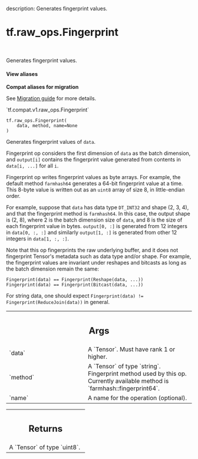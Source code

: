 description: Generates fingerprint values.

<div itemscope itemtype="http://developers.google.com/ReferenceObject">
<meta itemprop="name" content="tf.raw_ops.Fingerprint" />
<meta itemprop="path" content="Stable" />
</div>

# tf.raw_ops.Fingerprint

<!-- Insert buttons and diff -->

<table class="tfo-notebook-buttons tfo-api nocontent" align="left">

</table>



Generates fingerprint values.

<section class="expandable">
  <h4 class="showalways">View aliases</h4>
  <p>
<b>Compat aliases for migration</b>
<p>See
<a href="https://www.tensorflow.org/guide/migrate">Migration guide</a> for
more details.</p>
<p>`tf.compat.v1.raw_ops.Fingerprint`</p>
</p>
</section>

<pre class="devsite-click-to-copy prettyprint lang-py tfo-signature-link">
<code>tf.raw_ops.Fingerprint(
    data, method, name=None
)
</code></pre>



<!-- Placeholder for "Used in" -->

Generates fingerprint values of `data`.

Fingerprint op considers the first dimension of `data` as the batch dimension,
and `output[i]` contains the fingerprint value generated from contents in
`data[i, ...]` for all `i`.

Fingerprint op writes fingerprint values as byte arrays. For example, the
default method `farmhash64` generates a 64-bit fingerprint value at a time.
This 8-byte value is written out as an `uint8` array of size 8, in little-endian
order.

For example, suppose that `data` has data type `DT_INT32` and shape (2, 3, 4),
and that the fingerprint method is `farmhash64`. In this case, the output shape
is (2, 8), where 2 is the batch dimension size of `data`, and 8 is the size of
each fingerprint value in bytes. `output[0, :]` is generated from 12 integers in
`data[0, :, :]` and similarly `output[1, :]` is generated from other 12 integers
in `data[1, :, :]`.

Note that this op fingerprints the raw underlying buffer, and it does not
fingerprint Tensor's metadata such as data type and/or shape. For example, the
fingerprint values are invariant under reshapes and bitcasts as long as the
batch dimension remain the same:

```
Fingerprint(data) == Fingerprint(Reshape(data, ...))
Fingerprint(data) == Fingerprint(Bitcast(data, ...))
```

For string data, one should expect `Fingerprint(data) !=
Fingerprint(ReduceJoin(data))` in general.

<!-- Tabular view -->
 <table class="responsive fixed orange">
<colgroup><col width="214px"><col></colgroup>
<tr><th colspan="2"><h2 class="add-link">Args</h2></th></tr>

<tr>
<td>
`data`
</td>
<td>
A `Tensor`. Must have rank 1 or higher.
</td>
</tr><tr>
<td>
`method`
</td>
<td>
A `Tensor` of type `string`.
Fingerprint method used by this op. Currently available method is
`farmhash::fingerprint64`.
</td>
</tr><tr>
<td>
`name`
</td>
<td>
A name for the operation (optional).
</td>
</tr>
</table>



<!-- Tabular view -->
 <table class="responsive fixed orange">
<colgroup><col width="214px"><col></colgroup>
<tr><th colspan="2"><h2 class="add-link">Returns</h2></th></tr>
<tr class="alt">
<td colspan="2">
A `Tensor` of type `uint8`.
</td>
</tr>

</table>

